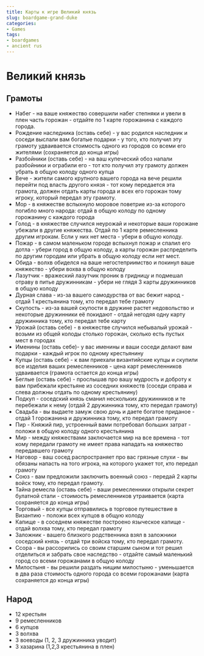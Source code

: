 ```yaml
---
title: Карты к игре Великий князь 
slug: boardgame-grand-duke 
categories:
- Games
tags:
- boardgames 
- ancient rus
---
```

# Великий князь

## Грамоты
- Набег - на ваше княжество совершили набег степняки и увели в плен часть горожан - отдайте по 1 карте горожанина с каждого города.
- Рождение наследника (оставь себе) - у вас родился наследник и соседи выслали вам богатые подарки - у того, кто получил эту грамоту удваивается стоимость одного из городов со всеми его жителями (сохраняется до конца игры)
- Разбойники (оставь себе) - на ваш купеческий обоз напали разбойники и ограбили его - тот кто получил эту грамоту должен убрать в общую колоду одного купца
- Вече - жители самого крупного вашего города на вече решили перейти под власть другого князя - тот кому передается эта грамота, должен отдать карты города и всех его горожан тому игроку, который передал эту грамоту.
- Мор - в княжестве вспыхнуло моровое поветрие из-за которого погибло много народа: отдай в общую колоду по одному горожанину с каждого города
- Голод - в княжестве случился неурожай и некоторые ваши горожане убежали в другие княжества. Отдай по 1 карте ремесленника другим игрокам. Если у них нет места - убери в общую колоду.
- Пожар - в самом маленьком городе вспыхнул пожар и спалил его дотла - убери город в общую колоду, а карты горожан распределить по другим городам или убрать в общую колоду если нет мест.
- Обида - волхв обиделся на ваше негостеприимство и покинул ваше княжество - убери вохва в общую колоду
- Лазутчик - вражеский лазутчик проник в гридницу и подмешал отраву в питье дружинникам - убери не глядя 3 карты дружинников в общую колоду
- Дурная слава - из-за вашего самодурства от вас бежит народ - отдай 1 крестьянина тому, кто передал тебе грамоту
- Скупость - из-за вашей скупости в дружине растет недовольство и некоторые дружинники её покидают - отдай негодяя одну карту дружинника тому, кто передал тебе карту
- Урожай (оставь себе) - в княжестве случился небывалый урожай - возьми из общей колоды столько горожан, сколько есть пустых мест в городах
- Именины (оставь себе)- у вас именины и ваши соседи делают вам подарки - каждый игрок по одному крестьянину
- Купцы (оставь себе) - к вам приехали византийские купцы и скупили все изделия ваших ремесленников - цена карт ремесленников удваивается (грамота остается до конца игры)
- Беглые (оставь себе) - прослышав про вашу мудрость и доброту к вам прибежали крестьяне из соседних княжеств (соседи справа и слева должны отдать по одному крестьянину)
- Подкуп - соседский князь сманил нескольких дружинников и те перебежали к нему (отдай 2 дружинника тому, кто передал грамоту)
- Свадьба - вы выдаете замуж свою дочь и даете богатое приданое - отдай 1 горожанина и дружинника тому, кто передал грамоту
- Пир - Княжий пир, устроенный вами потребовал больших затрат - положи в общую колоду одного крестьянина
- Мир - между княжествами заключается мир на все времена - тот кому передали грамоту не имеет права нападать на княжество передавшего грамоту
- Наговор - ваш сосед распространяет про вас грязные слухи - вы обязаны напасть на того игрока, на которого укажет тот, кто передал грамоту
- Союз - вам предложили заключить военный союз - передай 2 карты войск тому, кто передал грамоту.
- Тайна ремесла (оставь себе) - ваши ремесленники открыли секрет булатной стали - стоимость ремесленников утраивается (карта сохраняется до конца игры)
- Торговый - все купцы отправились в торговое путешествие в Византию - положи всех купцов в общую колоду
- Капище - в соседнем княжестве построено языческое капище - отдай волхва тому, кто передал грамоту
- Заложник - вашего близкого родственника взял в заложники соседский князь - отдай три войска тому, кто передал грамоту.
- Ссора - вы рассорились со своим старшим сыном и тот решил отделиться и забрать свое наследство - отдайте самый маленький город со всеми горожанами в общую колоду
- Милостыня - вы решили раздать нищим милостыню - уменьшается в два раза стоимость одного города со всеми горожанами (карта сохраняется до конца игры)

## Народ
- 12 крестьян
- 9 ремесленников
- 6 купцов
- 3 волхва
- 3 воеводы (1, 2, 3 дружинника уводит)
- 3 хазарина (1,2,3 крестьянина в плен)

